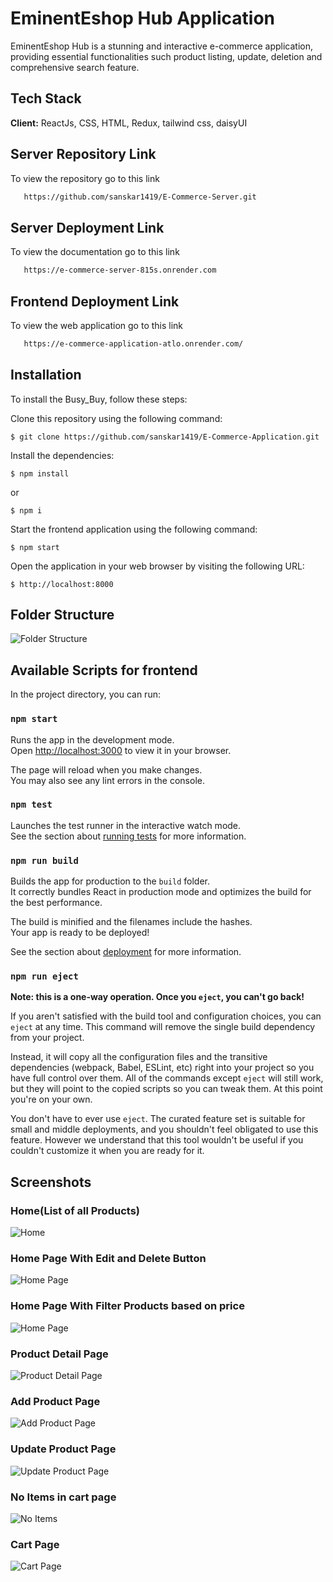 # EminentEshop Hub Application

EminentEshop Hub is a stunning and interactive e-commerce application, providing essential functionalities such product listing, update, deletion and comprehensive search feature.

## Tech Stack

**Client:** ReactJs, CSS, HTML, Redux, tailwind css, daisyUI

## Server Repository Link

To view the repository go to this link

```bash
   https://github.com/sanskar1419/E-Commerce-Server.git
```

## Server Deployment Link

To view the documentation go to this link

```bash
   https://e-commerce-server-815s.onrender.com
```

## Frontend Deployment Link

To view the web application go to this link

```bash
   https://e-commerce-application-atlo.onrender.com/
```

## Installation

To install the Busy_Buy, follow these steps:

Clone this repository using the following command:

```
$ git clone https://github.com/sanskar1419/E-Commerce-Application.git
```

Install the dependencies:

```
$ npm install
```

or

```
$ npm i
```

Start the frontend application using the following command:

```
$ npm start
```

Open the application in your web browser by visiting the following URL:

```
$ http://localhost:8000
```

## Folder Structure

![Folder Structure](https://github.com/sanskar1419/Project_Screenshot/blob/master/E%20Commerce%20App/Screenshot%202024-04-29%20161030.png?raw=true)

## Available Scripts for frontend

In the project directory, you can run:

### `npm start`

Runs the app in the development mode.\
Open [http://localhost:3000](http://localhost:8000) to view it in your browser.

The page will reload when you make changes.\
You may also see any lint errors in the console.

### `npm test`

Launches the test runner in the interactive watch mode.\
See the section about [running tests](https://facebook.github.io/create-react-app/docs/running-tests) for more information.

### `npm run build`

Builds the app for production to the `build` folder.\
It correctly bundles React in production mode and optimizes the build for the best performance.

The build is minified and the filenames include the hashes.\
Your app is ready to be deployed!

See the section about [deployment](https://facebook.github.io/create-react-app/docs/deployment) for more information.

### `npm run eject`

**Note: this is a one-way operation. Once you `eject`, you can't go back!**

If you aren't satisfied with the build tool and configuration choices, you can `eject` at any time. This command will remove the single build dependency from your project.

Instead, it will copy all the configuration files and the transitive dependencies (webpack, Babel, ESLint, etc) right into your project so you have full control over them. All of the commands except `eject` will still work, but they will point to the copied scripts so you can tweak them. At this point you're on your own.

You don't have to ever use `eject`. The curated feature set is suitable for small and middle deployments, and you shouldn't feel obligated to use this feature. However we understand that this tool wouldn't be useful if you couldn't customize it when you are ready for it.

## Screenshots

### Home(List of all Products)

![Home](https://github.com/sanskar1419/Project_Screenshot/blob/master/E%20Commerce%20App/product%20page.png?raw=true)

### Home Page With Edit and Delete Button

![Home Page](https://github.com/sanskar1419/Project_Screenshot/blob/master/E%20Commerce%20App/edit%20and%20delete.png?raw=true)

### Home Page With Filter Products based on price

![Home Page](https://github.com/sanskar1419/Project_Screenshot/blob/master/E%20Commerce%20App/filterproduct.png?raw=true)

### Product Detail Page

![Product Detail Page](https://github.com/sanskar1419/Project_Screenshot/blob/master/E%20Commerce%20App/Details%20Page.png?raw=true)

### Add Product Page

![Add Product Page](https://github.com/sanskar1419/Project_Screenshot/blob/master/E%20Commerce%20App/new%20product.png?raw=true)

### Update Product Page

![Update Product Page](https://github.com/sanskar1419/Project_Screenshot/blob/master/E%20Commerce%20App/Update%20Page.png?raw=true)

### No Items in cart page

![No Items](https://github.com/sanskar1419/Project_Screenshot/blob/master/E%20Commerce%20App/Screenshot%202024-04-28%20175758.png?raw=true)

### Cart Page

![Cart Page](https://github.com/sanskar1419/Project_Screenshot/blob/master/E%20Commerce%20App/cart.png?raw=true)

